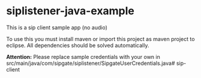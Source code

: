 siplistener-java-example
========================

This is a sip client sample app (no audio)

To use this you must install maven or import this project as maven project to eclipse. All dependencies should be solved automatically.

**Attention:** Please replace sample credentials with your own in src/main/java/com/sipgate/siplistener/SipgateUserCredentials.java# sip-client
